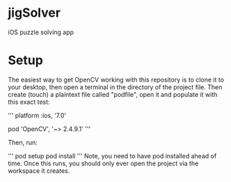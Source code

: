 jigSolver
=========

iOS puzzle solving app

Setup
=========

The easiest way to get OpenCV working with this repository is to clone it to your desktop, then open a terminal in the directory of the project file. Then create (touch) a plaintext file called "podfile", open it and populate it with this exact test:

'''
platform :ios, '7.0'

pod 'OpenCV', '~> 2.4.9.1'
'''

Then, run:

'''
pod setup
pod install
'''
Note, you need to have pod installed ahead of time. Once this runs, you should only ever open the project via the workspace it creates.
